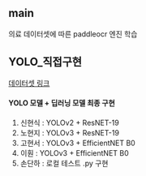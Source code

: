 ## main
의료 데이터셋에 따른 paddleocr 엔진 학습

## YOLO_직접구현
[데이터셋 링크](https://www.aihub.or.kr/aihubdata/data/view.do?searchKeyword=%EC%95%84%EB%8F%99%EB%AF%B8%EC%88%A0&aihubDataSe=data&dataSetSn=71399)


#### YOLO 모델 + 딥러닝 모델 최종 구현
1. 신현식 : YOLOv2 + ResNET-19
2. 노현지 : YOLOv3 + ResNET-19
3. 고현서 : YOLOv3 + EfficientNET B0
4. 이훤 : YOLOv3 + EfficientNET B0
5. 손단하 : 로컬 테스트 .py 구현
